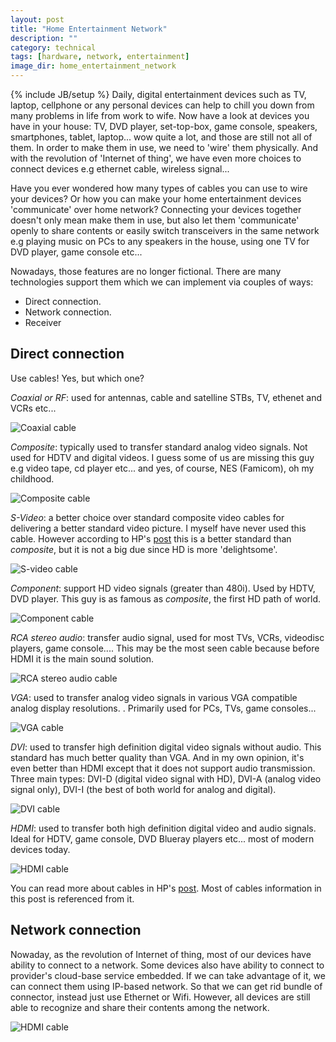 ```yaml
--- 
layout: post
title: "Home Entertainment Network"
description: ""
category: technical
tags: [hardware, network, entertainment]
image_dir: home_entertainment_network
---
```

{% include JB/setup %}
Daily, digital entertainment devices such as TV, laptop, cellphone or any personal devices can help to chill you down from many problems in life from work to wife.
Now have a look at devices you have in your house: TV, DVD player, set-top-box, game console, speakers, smartphones, tablet, laptop... wow quite a lot, and those are still not all of them.
In order to make them in use, we need to 'wire' them physically.
And with the revolution of 'Internet of thing', we have even more choices to connect devices e.g ethernet cable, wireless signal...

Have you ever wondered how many types of cables you can use to wire your devices? 
Or how you can make your home entertainment devices 'communicate' over home network?
Connecting your devices together doesn't only mean make them in use, but also let them 'communicate' openly to share contents or easily switch transceivers in the same network
e.g playing music on PCs to any speakers in the house, using one TV for DVD player, game console etc...

Nowadays, those features are no longer fictional.
There are many technologies support them which we can implement via couples of ways:

+ Direct connection.
+ Network connection.
+ Receiver

## Direct connection

Use cables! Yes, but which one?

*Coaxial or RF*: used for antennas, cable and satelline STBs, TV, ethenet and VCRs etc...
<div class="media">
  <img src="{{ site.image_host }}/{{ page.image_dir }}/c00798628_zps7e043e2b.jpg" border="0" alt="Coaxial cable"/>
</div>

*Composite*: typically used to transfer standard analog video signals. 
Not used for HDTV and digital videos.
I guess some of us are missing this guy e.g video tape, cd player etc... 
and yes, of course, NES (Famicom), oh my childhood.
<div class="media">
  <img src="{{ site.image_host }}/{{ page.image_dir }}/c00798621_zps42c4bd8f.jpg" border="0" alt="Composite cable"/>
</div>

*S-Video*: a better choice over standard composite video cables for delivering a better standard video picture.
I myself have never used this cable. However according to HP's [post](https://h10025.www1.hp.com/ewfrf/wc/document?docname=c00396708&lc=en&cc=us&dlc=en) this is a better standard than *composite*, but it is not a big due since HD is more 'delightsome'.
<div class="media">
  <img src="{{ site.image_host }}/{{ page.image_dir }}/c00798618_zps6ba7cdaa.jpg" border="0" alt="S-video cable"/>
</div>

*Component*: support HD video signals (greater than 480i).
Used by HDTV, DVD player.
This guy is as famous as *composite*, the first HD path of world.
<div class="media">
  <img src="{{ site.image_host }}/{{ page.image_dir }}/c00798616_zps9c1f4bd2.jpg" border="0" alt="Component cable"/>
</div>

*RCA stereo audio*: transfer audio signal, used for most TVs, VCRs, videodisc players, game console....
This may be the most seen cable because before HDMI it is the main sound solution.
<div class="media">
  <img src="{{ site.image_host }}/{{ page.image_dir }}/c00798617_zps77c62240.jpg" border="0" alt="RCA stereo audio cable"/>
</div>

*VGA*: used to transfer analog video signals in various VGA compatible analog display resolutions.
. Primarily used for PCs, TVs, game consoles...
<div class="media">
  <img src="{{ site.image_host }}/{{ page.image_dir }}/c00798625_zpsf8741a45.jpg" border="0" alt="VGA cable"/>
</div>

*DVI*: used to transfer high definition digital video signals without audio.
This standard has much better quality than VGA.
And in my own opinion, it's even better than HDMI except that it does not support audio transmission.
Three main types: DVI-D (digital video signal with HD), DVI-A (analog video signal only), DVI-I (the best of both world for analog and digital).
<div class="media">
  <img src="{{ site.image_host }}/{{ page.image_dir }}/c00798614_zps1226fd37.jpg" border="0" alt="DVI cable"/>
</div>

*HDMI*: used to transfer both high definition digital video and audio signals.
Ideal for HDTV, game console, DVD Blueray players etc... most of modern devices today.
<div class="media">
  <img src="{{ site.image_host }}/{{ page.image_dir }}/c00798607_zps38e15b06.jpg" border="0" alt="HDMI cable"/>
</div>

You can read more about cables in HP's [post](https://h10025.www1.hp.com/ewfrf/wc/document?docname=c00396708&lc=en&cc=us&dlc=en). 
Most of cables information in this post is referenced from it.

## Network connection

Nowaday, as the revolution of Internet of thing, most of our devices have ability to connect to a network.
Some devices also have ability to connect to provider's cloud-base service embedded.
If we can take advantage of it, we can connect them using IP-based network.
So that we can get rid bundle of connector, instead just use Ethernet or Wifi.
However, all devices are still able to recognize and share their contents among the network.
<div class="media">
  <img src="{{ site.image_host }}/{{ page.image_dir }}/network_connection_zps8642d317.png" border="0" alt="HDMI cable"/>
</div>
